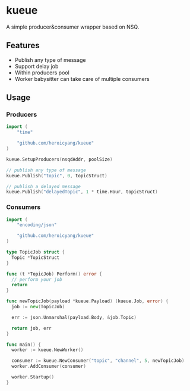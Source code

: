 kueue
=====

A simple producer&amp;consumer wrapper based on NSQ.

## Features

- Publish any type of message
- Support delay job
- Within producers pool
- Worker babysitter can take care of multiple consumers

## Usage

### Producers

```go
import (
    "time"

    "github.com/heroicyang/kueue"
)

kueue.SetupProducers(nsqdAddr, poolSize)

// publish any type of message
kueue.Publish("topic", 0, topicStruct)

// publish a delayed message
kueue.Publish("delayedTopic", 1 * time.Hour, topicStruct)
```

### Consumers

```go
import (
    "encoding/json"

    "github.com/heroicyang/kueue"
)

type TopicJob struct {
  Topic *TopicStruct
}

func (t *TopicJob) Perform() error {
  // perform your job
  return
}

func newTopicJob(payload *kueue.Payload) (kueue.Job, error) {
  job := new(TopicJob)

  err := json.Unmarshal(payload.Body, &job.Topic)

  return job, err
}

func main() {
  worker := kueue.NewWorker()

  consumer := kueue.NewConsumer("topic", "channel", 5, newTopicJob)
  worker.AddConsumer(consumer)

  worker.Startup()
}
```
